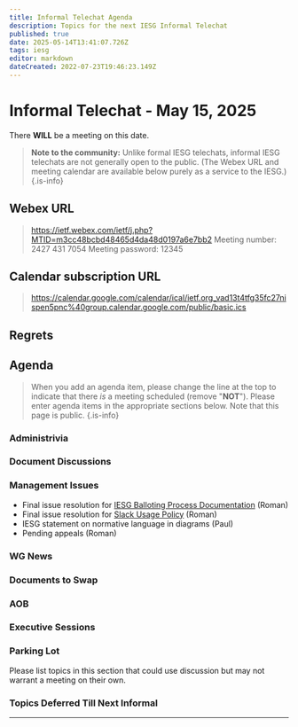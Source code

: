 ```yaml
---
title: Informal Telechat Agenda
description: Topics for the next IESG Informal Telechat
published: true
date: 2025-05-14T13:41:07.726Z
tags: iesg
editor: markdown
dateCreated: 2022-07-23T19:46:23.149Z
---
```


# Informal Telechat - May 15, 2025

There **WILL** be a meeting on this date.

> **Note to the community:** Unlike formal IESG telechats, informal IESG telechats are not generally open to the public. (The Webex URL and meeting calendar are available below purely as a service to the IESG.)
{.is-info}

## Webex URL

> https://ietf.webex.com/ietf/j.php?MTID=m3cc48bcbd48465d4da48d0197a6e7bb2
Meeting number: 2427 431 7054
Meeting password: 12345 


## Calendar subscription URL

> https://calendar.google.com/calendar/ical/ietf.org_vad13t4tfg35fc27nispen5pnc%40group.calendar.google.com/public/basic.ics


## Regrets


## Agenda

> When you add an agenda item, please change the line at the top to indicate that there *is* a meeting scheduled (remove "**NOT**"). Please enter agenda items in the appropriate sections below.
Note that this page is public.
{.is-info}

### Administrivia



### Document Discussions


### Management Issues
- Final issue resolution for [IESG Balloting Process Documentation](https://docs.google.com/document/d/1q36bEeR956PgVaJI8shsqM_u7RZSmQnL52I73tZ5DCI/edit?tab=t.0) (Roman)
- Final issue resolution for [Slack Usage Policy](https://docs.google.com/document/d/1S8S9B2JCNsG3nAv08RAWHgJCn9LPBLVpe0ZfpsbeuSA/) (Roman)
- IESG statement on normative language in diagrams (Paul)
- Pending appeals (Roman)


### WG News 

### Documents to Swap 



### AOB

### Executive Sessions

### Parking Lot
Please list topics in this section that could use discussion but may not warrant a meeting on their own. 


### Topics Deferred Till Next Informal 

-------


